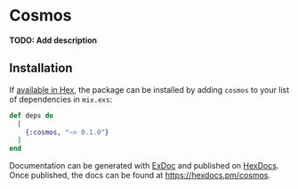 # Cosmos

**TODO: Add description**

## Installation

If [available in Hex](https://hex.pm/docs/publish), the package can be installed
by adding `cosmos` to your list of dependencies in `mix.exs`:

```elixir
def deps do
  [
    {:cosmos, "~> 0.1.0"}
  ]
end
```

Documentation can be generated with [ExDoc](https://github.com/elixir-lang/ex_doc)
and published on [HexDocs](https://hexdocs.pm). Once published, the docs can
be found at <https://hexdocs.pm/cosmos>.

